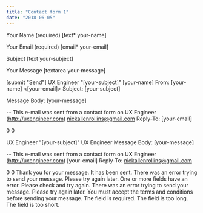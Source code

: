 ```yaml
---
title: "Contact form 1"
date: "2018-06-05"
---
```


Your Name (required) \[text\* your-name\]

Your Email (required) \[email\* your-email\]

Subject \[text your-subject\]

Your Message \[textarea your-message\]

\[submit "Send"\] UX Engineer "\[your-subject\]" \[your-name\] From: \[your-name\] <\[your-email\]> Subject: \[your-subject\]

Message Body: \[your-message\]

\-- This e-mail was sent from a contact form on UX Engineer (http://uxengineer.com) nickallenrollins@gmail.com Reply-To: \[your-email\]

0 0

UX Engineer "\[your-subject\]" UX Engineer Message Body: \[your-message\]

\-- This e-mail was sent from a contact form on UX Engineer (http://uxengineer.com) \[your-email\] Reply-To: nickallenrollins@gmail.com

0 0 Thank you for your message. It has been sent. There was an error trying to send your message. Please try again later. One or more fields have an error. Please check and try again. There was an error trying to send your message. Please try again later. You must accept the terms and conditions before sending your message. The field is required. The field is too long. The field is too short.
